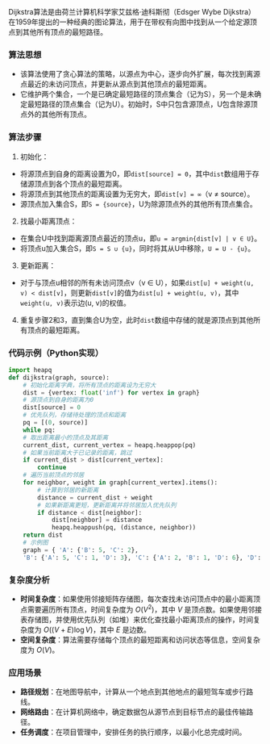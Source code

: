 Dijkstra算法是由荷兰计算机科学家艾兹格·迪科斯彻（Edsger Wybe Dijkstra）在1959年提出的一种经典的图论算法，用于在带权有向图中找到从一个给定源顶点到其他所有顶点的最短路径。 

### 算法思想 
- 该算法使用了贪心算法的策略，以源点为中心，逐步向外扩展，每次找到离源点最近的未访问顶点，并更新从源点到其他顶点的最短距离。 
- 它维护两个集合，一个是已确定最短路径的顶点集合（记为S），另一个是未确定最短路径的顶点集合（记为U）。初始时，S中只包含源顶点，U包含除源顶点外的其他所有顶点。 

### 算法步骤 
1. 初始化： 
- 将源顶点到自身的距离设置为0，即`dist[source] = 0`，其中`dist`数组用于存储源顶点到各个顶点的最短距离。 
- 将源顶点到其他顶点的距离设置为无穷大，即`dist[v] = ∞`（v ≠ source）。 
- 源顶点加入集合S，即`S = {source}`，U为除源顶点外的其他所有顶点集合。 
2. 找最小距离顶点： 
- 在集合U中找到距离源顶点最近的顶点u，即`u = argmin{dist[v] | v ∈ U}`。 
- 将顶点u加入集合S，即`S = S ∪ {u}`，同时将其从U中移除，`U = U - {u}`。 
3. 更新距离： 
- 对于与顶点u相邻的所有未访问顶点v（v ∈ U），如果`dist[u] + weight(u, v) < dist[v]`，则更新`dist[v]`的值为`dist[u] + weight(u, v)`，其中`weight(u, v)`表示边(u, v)的权值。 
4. 重复步骤2和3，直到集合U为空，此时`dist`数组中存储的就是源顶点到其他所有顶点的最短距离。 

### 代码示例（Python实现） 

```python 
import heapq 
def dijkstra(graph, source): 
	# 初始化距离字典，将所有顶点的距离设为无穷大 
	dist = {vertex: float('inf') for vertex in graph} 
	# 源顶点到自身的距离为0 
	dist[source] = 0 
	# 优先队列，存储待处理的顶点和距离 
	pq = [(0, source)] 
	while pq: 
	# 取出距离最小的顶点及其距离 
	current_dist, current_vertex = heapq.heappop(pq) 
	# 如果当前距离大于已记录的距离，跳过 
	if current_dist > dist[current_vertex]: 
		continue 
	# 遍历当前顶点的邻居 
	for neighbor, weight in graph[current_vertex].items(): 
		# 计算到邻居的新距离 
		distance = current_dist + weight 
		# 如果新距离更短，更新距离并将邻居加入优先队列 
		if distance < dist[neighbor]: 
			dist[neighbor] = distance 
			heapq.heappush(pq, (distance, neighbor)) 
	return dist 
	# 示例图 
	graph = { 'A': {'B': 5, 'C': 2}, 
	'B': {'A': 5, 'C': 1, 'D': 3}, 'C': {'A': 2, 'B': 1, 'D': 6}, 'D': {'B': 3, 'C': 6} } source_vertex = 'A' shortest_distances = dijkstra(graph, source_vertex) print("从源顶点", source_vertex, "到其他顶点的最短距离：", shortest_distances)
``` 

### 复杂度分析 
- **时间复杂度**：如果使用邻接矩阵存储图，每次查找未访问顶点中的最小距离顶点需要遍历所有顶点，时间复杂度为 $O(V^2)$，其中 $V$ 是顶点数。如果使用邻接表存储图，并使用优先队列（如堆）来优化查找最小距离顶点的操作，时间复杂度为 $O((V + E)\log V)$，其中 $E$ 是边数。
- **空间复杂度**：算法需要存储每个顶点的最短距离和访问状态等信息，空间复杂度为 $O(V)$。 

### 应用场景 
- **路径规划**：在地图导航中，计算从一个地点到其他地点的最短驾车或步行路线。 
- **网络路由**：在计算机网络中，确定数据包从源节点到目标节点的最佳传输路径。 
- **任务调度**：在项目管理中，安排任务的执行顺序，以最小化总完成时间。
<!--stackedit_data:
eyJoaXN0b3J5IjpbLTE1ODczNzM4N119
-->